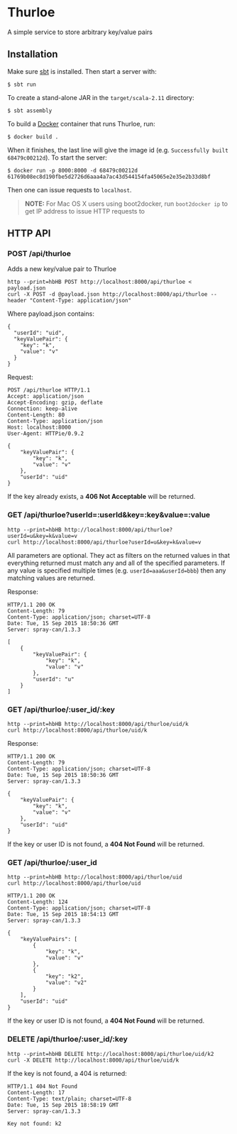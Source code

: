 # Thurloe

A simple service to store arbitrary key/value pairs

## Installation

Make sure [sbt](http://www.scala-sbt.org/) is installed.  Then start a server with:

```
$ sbt run
```

To create a stand-alone JAR in the `target/scala-2.11` directory:

```
$ sbt assembly
```

To build a [Docker](http://docker.io) container that runs Thurloe, run:

```
$ docker build .
```

When it finishes, the last line will give the image id (e.g. `Successfully built 68479c00212d`).  To start the server:

```
$ docker run -p 8000:8000 -d 68479c00212d
61769b08ec8d190fbe5d2726d6aaa4a7ac43d544154fa45065e2e35e2b33d8bf
```

Then one can issue requests to `localhost`.

> **NOTE:** For Mac OS X users using boot2docker, run `boot2docker ip` to get IP address to issue HTTP requests to

## HTTP API

### POST /api/thurloe

Adds a new key/value pair to Thurloe

```
http --print=hbHB POST http://localhost:8000/api/thurloe < payload.json
curl -X POST -d @payload.json http://localhost:8000/api/thurloe --header "Content-Type: application/json"
```

Where payload.json contains:

```
{
  "userId": "uid",
  "keyValuePair": {
    "key": "k",
    "value": "v"
  }
}
```

Request:

```
POST /api/thurloe HTTP/1.1
Accept: application/json
Accept-Encoding: gzip, deflate
Connection: keep-alive
Content-Length: 80
Content-Type: application/json
Host: localhost:8000
User-Agent: HTTPie/0.9.2

{
    "keyValuePair": {
        "key": "k",
        "value": "v"
    },
    "userId": "uid"
}
```

If the key already exists, a **406 Not Acceptable** will be returned.

### GET /api/thurloe?userId=:userId&key=:key&value=:value

```
http --print=hbHB http://localhost:8000/api/thurloe?userId=u&key=k&value=v
curl http://localhost:8000/api/thurloe?userId=u&key=k&value=v
```

All parameters are optional. 
They act as filters on the returned values in that everything returned must match any and all of the specified parameters.
If any value is specified multiple times (e.g. `userId=aaa&userId=bbb`) then any matching values are returned.

Response:

```
HTTP/1.1 200 OK
Content-Length: 79
Content-Type: application/json; charset=UTF-8
Date: Tue, 15 Sep 2015 18:50:36 GMT
Server: spray-can/1.3.3

[
    {
        "keyValuePair": {
            "key": "k",
            "value": "v"
        },
        "userId": "u"
    }
]
```

### GET /api/thurloe/:user_id/:key

```
http --print=hbHB http://localhost:8000/api/thurloe/uid/k
curl http://localhost:8000/api/thurloe/uid/k
```

Response:

```
HTTP/1.1 200 OK
Content-Length: 79
Content-Type: application/json; charset=UTF-8
Date: Tue, 15 Sep 2015 18:50:36 GMT
Server: spray-can/1.3.3

{
    "keyValuePair": {
        "key": "k",
        "value": "v"
    },
    "userId": "uid"
}
```

If the key or user ID is not found, a **404 Not Found** will be returned.

### GET /api/thurloe/:user_id

```
http --print=hbHB http://localhost:8000/api/thurloe/uid
curl http://localhost:8000/api/thurloe/uid
```

```
HTTP/1.1 200 OK
Content-Length: 124
Content-Type: application/json; charset=UTF-8
Date: Tue, 15 Sep 2015 18:54:13 GMT
Server: spray-can/1.3.3

{
    "keyValuePairs": [
        {
            "key": "k",
            "value": "v"
        },
        {
            "key": "k2",
            "value": "v2"
        }
    ],
    "userId": "uid"
}
```

If the key or user ID is not found, a **404 Not Found** will be returned.

### DELETE /api/thurloe/:user_id/:key

```
http --print=hbHB DELETE http://localhost:8000/api/thurloe/uid/k2
curl -X DELETE http://localhost:8000/api/thurloe/uid/k
```

If the key is not found, a 404 is returned:

```
HTTP/1.1 404 Not Found
Content-Length: 17
Content-Type: text/plain; charset=UTF-8
Date: Tue, 15 Sep 2015 18:58:19 GMT
Server: spray-can/1.3.3

Key not found: k2
```
